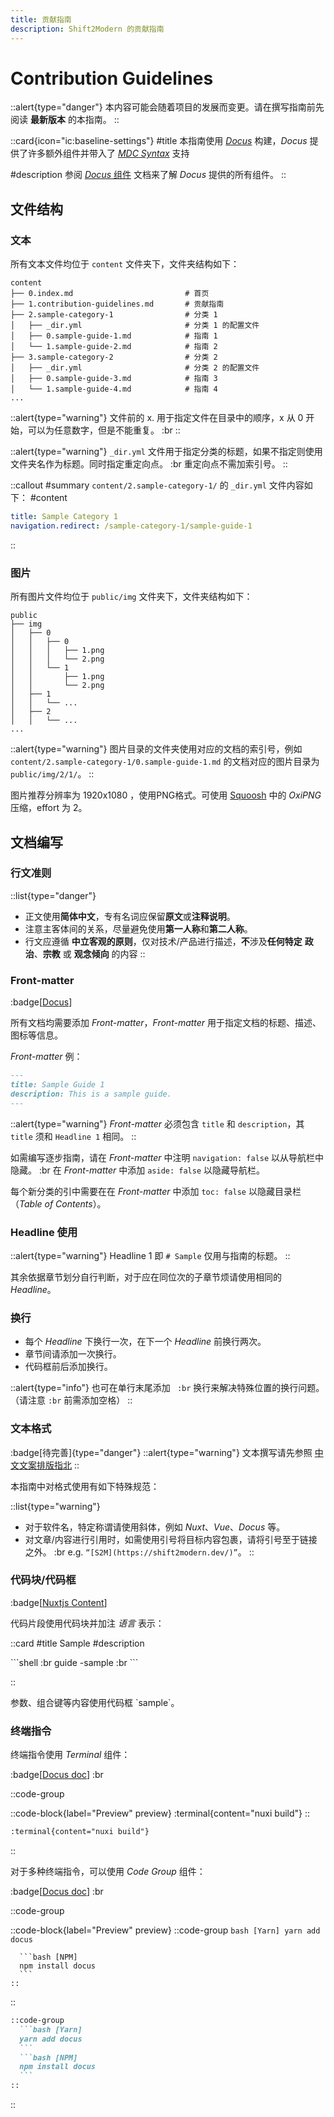 ```yaml
---
title: 贡献指南
description: Shift2Modern 的贡献指南
---
```


# Contribution Guidelines

::alert{type="danger"}
本内容可能会随着项目的发展而变更。请在撰写指南前先阅读 **最新版本** 的本指南。
::

::card{icon="ic:baseline-settings"}
#title
本指南使用 [*Docus*](https://docus.dev/) 构建，*Docus* 提供了许多额外组件并带入了 [*MDC Syntax*](https://content.nuxtjs.org/guide/writing/mdc/) 支持

#description
参阅 [*Docus* 组件](https://docus.dev/api/components) 文档来了解 *Docus* 提供的所有组件。
::


## 文件结构

### 文本

所有文本文件均位于 `content` 文件夹下，文件夹结构如下：

```text
content
├── 0.index.md                         # 首页
├── 1.contribution-guidelines.md       # 贡献指南
├── 2.sample-category-1                # 分类 1
│   ├── _dir.yml                       # 分类 1 的配置文件
│   ├── 0.sample-guide-1.md            # 指南 1
│   └── 1.sample-guide-2.md            # 指南 2
├── 3.sample-category-2                # 分类 2
│   ├── _dir.yml                       # 分类 2 的配置文件
│   ├── 0.sample-guide-3.md            # 指南 3
│   └── 1.sample-guide-4.md            # 指南 4
...
```

::alert{type="warning"}
文件前的 x. 用于指定文件在目录中的顺序，x 从 0 开始，可以为任意数字，但是不能重复。 :br
::

::alert{type="warning"}
`_dir.yml` 文件用于指定分类的标题，如果不指定则使用文件夹名作为标题。同时指定重定向点。 :br
重定向点不需加索引号。
::

::callout
#summary
`content/2.sample-category-1/` 的 `_dir.yml` 文件内容如下：
#content
```yml
title: Sample Category 1
navigation.redirect: /sample-category-1/sample-guide-1
```
::


### 图片

所有图片文件均位于 `public/img` 文件夹下，文件夹结构如下：

```text
public
├── img
│   ├── 0
│   │   ├── 0
│   │   │   ├── 1.png
│   │   │   └── 2.png
│   │   └── 1
│   │       ├── 1.png
│   │       └── 2.png
│   ├── 1
│   │   └── ...
│   ├── 2
│   │   └── ...
...
```

::alert{type="warning"}
图片目录的文件夹使用对应的文档的索引号，例如 `content/2.sample-category-1/0.sample-guide-1.md` 的文档对应的图片目录为 `public/img/2/1/`。
::

图片推荐分辨率为 1920x1080 ，使用PNG格式。可使用 [Squoosh](https://squoosh.app/) 中的 *OxiPNG* 压缩，effort 为 2。


## 文档编写

### 行文准则

::list{type="danger"}
- 正文使用**简体中文**，专有名词应保留**原文**或**注释说明**。
- 注意主客体间的关系，尽量避免使用**第一人称**和**第二人称**。
- 行文应遵循 **中立客观的原则**，仅对技术/产品进行描述，**不**涉及**任何特定** **政治**、**宗教** 或 **观念倾向** 的内容
::


### Front-matter

:badge[[Docus](https://docus.dev/introduction/writing-pages#frontmatter)]

所有文档均需要添加 *Front-matter*，*Front-matter* 用于指定文档的标题、描述、图标等信息。

*Front-matter* 例：

```markdown
---
title: Sample Guide 1
description: This is a sample guide.
---
```

::alert{type="warning"}
*Front-matter* 必须包含 `title` 和 `description`，其 `title` 须和 `Headline 1` 相同。
::

如需编写逐步指南，请在 *Front-matter* 中注明 `navigation: false` 以从导航栏中隐藏。 :br
在 *Front-matter* 中添加 `aside: false` 以隐藏导航栏。

每个新分类的引中需要在在 *Front-matter* 中添加 `toc: false` 以隐藏目录栏（*Table of Contents*）。


### Headline 使用

::alert{type="warning"}
Headline 1 即 `# Sample` 仅用与指南的标题。
::

其余依据章节划分自行判断，对于应在同位次的子章节烦请使用相同的 *Headline*。


### 换行

- 每个 *Headline* 下换行一次，在下一个 *Headline* 前换行两次。
- 章节间请添加一次换行。
- 代码框前后添加换行。

::alert{type="info"}
也可在单行末尾添加 ` :br` 换行来解决特殊位置的换行问题。（请注意 `:br` 前需添加空格）
::


### 文本格式

:badge[待完善]{type="danger"}
::alert{type="warning"}
文本撰写请先参照 [中文文案排版指北](https://github.com/sparanoid/chinese-copywriting-guidelines/blob/master/README.zh-Hans.md)
::

本指南中对格式使用有如下特殊规范：

::list{type="warning"}
- 对于软件名，特定称谓请使用斜体，例如 *Nuxt*、*Vue*、*Docus* 等。
- 对文章/内容进行引用时，如需使用引号将目标内容包裹，请将引号至于链接之外。 :br
  e.g. `“[S2M](https://shift2modern.dev/)”`。
::


### 代码块/代码框

:badge[[Nuxtjs Content](https://content.nuxtjs.org/guide/writing/markdown#code-highlighting)]

代码片段使用代码块并加注 *语言* 表示：

::card
#title
Sample
#description

\`\`\`shell :br
guide -sample :br
\`\`\`

::

参数、组合键等内容使用代码框 \`sample\`。


### 终端指令

终端指令使用 *Terminal* 组件：

:badge[[Docus doc](https://docus.dev/api/components#terminal)] :br

::code-group

  ::code-block{label="Preview" preview}
    :terminal{content="nuxi build"}
  ::

  ```md [Code]
  :terminal{content="nuxi build"}
  ```

::

对于多种终端指令，可以使用 *Code Group* 组件：

:badge[[Docus doc](https://docus.dev/api/components#code-group)] :br

::code-group

  ::code-block{label="Preview" preview}
    ::code-group
      ```bash [Yarn]
      yarn add docus
      ```

      ```bash [NPM]
      npm install docus
      ```
    ::
  ::

  ```md [Code]
  ::code-group
    ```bash [Yarn]
    yarn add docus
    ```
    ```bash [NPM]
    npm install docus
    ```
  ::
  ```

::

